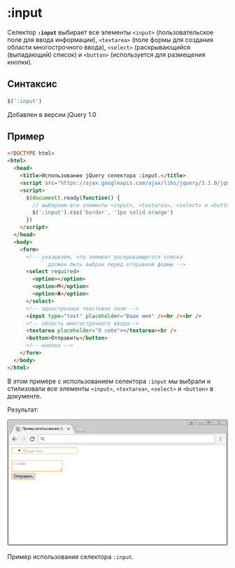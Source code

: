 # :input

Селектор **`:input`** выбирает все элементы `<input>` (пользовательское поле для ввода информации), `<textarea>` (поле формы для создания области многострочного ввода), `<select>` (раскрывающийся (выпадающий) список) и `<button>` (используется для размещения кнопки).

## Синтаксис

```js
$(':input')
```

Добавлен в версии jQuery 1.0

## Пример

```html
<!DOCTYPE html>
<html>
  <head>
    <title>Использование jQuery селектора :input.</title>
    <script src="https://ajax.googleapis.com/ajax/libs/jquery/3.1.0/jquery.min.js"></script>
    <script>
      $(document).ready(function() {
        // выбираем все элементы <input>, <textarea>, <select> и <button> в документе
        $(':input').css('border', '1px solid orange')
      })
    </script>
  </head>
  <body>
    <form>
      <!-- указываем, что элемент раскрывающегося списка
			 должен быть выбран перед отправкой формы -->
      <select required>
        <option></option>
        <option>М</option>
        <option>Ж</option>
      </select>
      <!-- однострочное текстовое поле -->
      <input type="text" placeholder="Ваше имя" /><br /><br />
      <!-- область многострочного ввода-->
      <textarea placeholder="О себе"></textarea><br />
      <button>Отправить</button>
      <!-- кнопка -->
    </form>
  </body>
</html>
```

В этом примере с использованием селектора `:input` мы выбрали и стилизовали все элементы `<input>`, `<textarea>`, `<select>` и `<button>` в документе.

Результат:

![Пример использования jQuery селектора :input.](949.png)

Пример использования селектора `:input`.
